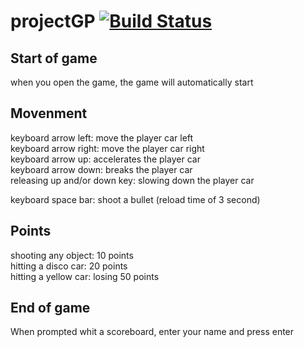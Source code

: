 # projectGP [![Build Status](https://travis-ci.com/stijnrosaer/Roadfighter.svg?token=4KCFK8pLqiRpds8XDZQc&branch=master)](https://travis-ci.com/stijnrosaer/Roadfighter)

## Start of game
when you open the game, the game will automatically start

## Movenment
keyboard arrow left: move the player car left\
keyboard arrow right: move the player car right\
keyboard arrow up: accelerates the player car\
keyboard arrow down: breaks the player car\
releasing up and/or down key: slowing down the player car

keyboard space bar: shoot a bullet (reload time of 3 second)

## Points
shooting any object: 10 points\
hitting a disco car: 20 points\
hitting a yellow car: losing 50 points

## End of game
When prompted whit a scoreboard, enter your name and press enter
